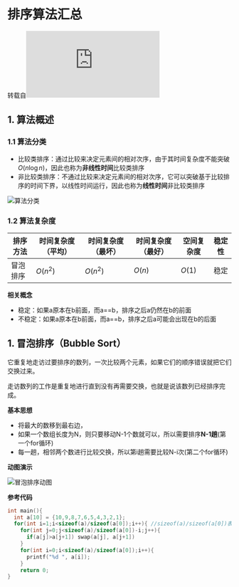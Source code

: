 # 排序算法汇总

转载自![博客园](https://www.cnblogs.com/onepixel/p/7674659.html)

## 1. 算法概述

### 1.1 算法分类

* 比较类排序：通过比较来决定元素间的相对次序，由于其时间复杂度不能突破$O(n\log n)$，因此也称为**非线性时间**比较类排序
* 非比较类排序：不通过比较来决定元素间的相对次序，它可以突破基于比较排序的时间下界，以线性时间运行，因此也称为**线性时间**非比较类排序

![算法分类](https://img2018.cnblogs.com/blog/849589/201903/849589-20190306165258970-1789860540.png)

### 1.2 算法复杂度

|排序方法|时间复杂度（平均）|时间复杂度（最坏）|时间复杂度（最好）|空间复杂度|稳定性|
|-------|-----------------|---------------|-----------------|---------|------|
|冒泡排序|$O(n^2)$|$O(n^2)$|$O(n)$|$O(1)$|稳定|

**相关概念**

* 稳定：如果a原本在b前面，而a==b，排序之后a仍然在b的前面
* 不稳定：如果a原本在b前面，而a==b，排序之后a可能会出现在b的后面

## 1. 冒泡排序（Bubble Sort）

它重复地走访过要排序的数列，一次比较两个元素，如果它们的顺序错误就把它们交换过来。

走访数列的工作是重复地进行直到没有再需要交换，也就是说该数列已经排序完成。 

**基本思想**

* 将最大的数移到最右边，
* 如果一个数组长度为N，则只要移动N-1个数就可以，所以需要排序**N-1趟**(第一个for循环)
* 每一趟，相邻两个数进行比较交换，所以第i趟需要比较N-i次(第二个for循环)

**动图演示**

![冒泡排序动图](https://images2017.cnblogs.com/blog/849589/201710/849589-20171015223238449-2146169197.gif)

**参考代码**
  
```c++
int main(){
  int a[10] = {10,9,8,7,6,5,4,3,2,1};
  for(int i=1;i<sizeof(a)/sizeof(a[0]);i++){ //sizeof(a)/sizeof(a[0])表示数组的长度(数组占用内存/第一个元素占用内存) 
    for(int j=0;j<sizeof(a)/sizeof(a[0])-i;j++){
      if(a[j]>a[j+1]) swap(a[j], a[j+1])
    } 
    for(int i=0;i<sizeof(a)/sizeof(a[0]);i++){
      printf("%d ", a[i]);
    }
    return 0;
} 
 ```

